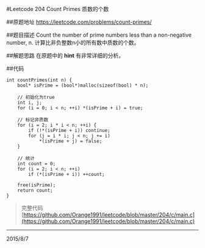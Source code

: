 #Leetcode 204 Count Primes 质数的个数

##原题地址
https://leetcode.com/problems/count-primes/

##题目描述
Count the number of prime numbers less than a non-negative number, n.
计算比非负整数n小的所有数中质数的个数。

##解题思路
在原题中的 **hint** 有非常详细的分析。

##代码

```
int countPrimes(int n) {
    bool* isPrime = (bool*)malloc(sizeof(bool) * n);

    // 初始化为true
    int i, j;
    for (i = 0; i < n; ++i) *(isPrime + i) = true;

    // 标记非质数
    for (i = 2; i * i < n; ++i) {
        if (!*(isPrime + i)) continue;
        for (j = i * i; j < n; j += i)
            *(isPrime + j) = false;
    }
    
    // 统计
    int count = 0;
    for (i = 2; i < n; ++i)
        if (*(isPrime + i)) ++count;

    free(isPrime);
    return count;
}
```
> 完整代码[https://github.com/Orange1991/leetcode/blob/master/204/c/main.c](https://github.com/Orange1991/leetcode/blob/master/204/c/main.c)

---
2015/8/7
